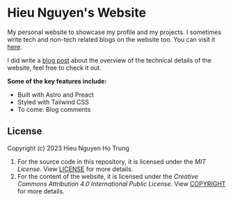 # Hieu Nguyen's Website

My personal website to showcase my profile and my projects. I sometimes write tech and non-tech related blogs on the website too. You can visit it [here](https://nhthieu.github.io/).

I did write a [blog post](https://nhthieu.github.io/blog/tech-stack) about the overview of the technical details of the website, feel free to check it out.

**Some of the key features include:**

- Built with Astro and Preact
- Styled with Tailwind CSS
- To come: Blog comments

## License

Copyright (c) 2023 Hieu Nguyen Ho Trung

1. For the source code in this repository, it is licensed under the *MIT License*. View [LICENSE](/LICENSE) for more details.
2. For the content of the website, it is licensed under the *Creative Commons Attribution 4.0 International Public License*. View [COPYRIGHT](/COPYRIGHT) for more details.

